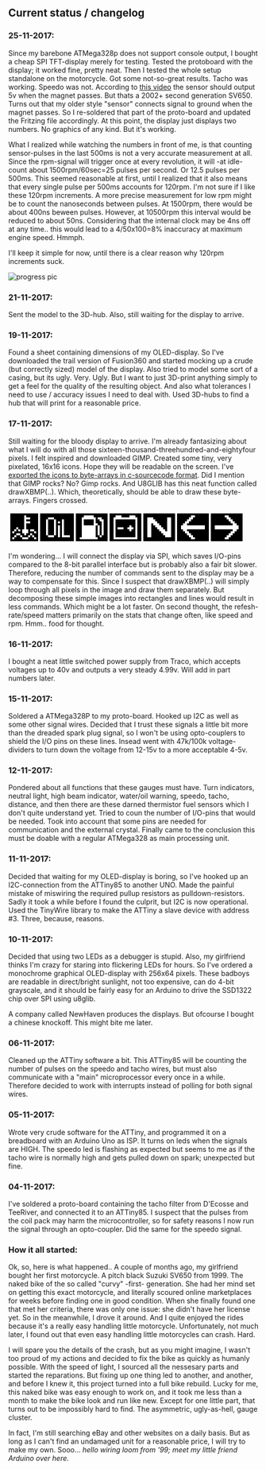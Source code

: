 ## Current status / changelog

### 25-11-2017:
Since my barebone ATMega328p does not support console output, I bought a cheap SPI TFT-display merely for testing. Tested the protoboard with the display; it worked fine, pretty neat. Then I tested the whole setup standalone on the motorcycle. Got some not-so-great results. Tacho was working. Speedo was not. According to [this video](https://www.youtube.com/watch?v=H7d9fukFccY) the sensor should output 5v when the magnet passes. But thats a 2002+ second generation SV650. Turns out that my older style "sensor" connects signal to ground when the magnet passes. So I re-soldered that part of the proto-board and updated the Fritzing file accordingly. At this point, the display just displays two numbers. No graphics of any kind. But it's working.

What I realized while watching the numbers in front of me, is that counting sensor-pulses in the last 500ms is not a very accurate measurement at all. Since the rpm-signal will trigger once at every revolution, it will -at idle- count about 1500rpm/60sec=25 pulses per second. Or 12.5 pulses per 500ms. This seemed reasonable at first, until I realized that it also means that every single pulse per 500ms accounts for 120rpm. I'm not sure if I like these 120rpm increments. A more precise measurement for low rpm might be to count the nanoseconds between pulses. At 1500rpm, there would be about 400ns beween pulses. However, at 10500rpm this interval would be reduced to about 50ns. Considering that the internal clock may be 4ns off at any time.. this would lead to a 4/50x100=8% inaccuracy at maximum engine speed. Hmmph. 

I'll keep it simple for now, until there is a clear reason why 120rpm increments suck.

![progress pic](https://i.imgur.com/EkjDqEU.jpg "progress so far")

### 21-11-2017: 
Sent the model to the 3D-hub. Also, still waiting for the display to arrive. 

### 19-11-2017: 
Found a sheet containing dimensions of my OLED-display. So I've downloaded the trail version of Fusion360 and started mocking up a crude (but correctly sized) model of the display. Also tried to model some sort of a casing, but its ugly. Very. Ugly. But I want to just 3D-print anything simply to get a feel for the quality of the resulting object. And also what tolerances I need to use / accuracy issues I need to deal with. Used 3D-hubs to find a hub that will print for a reasonable price. 

### 17-11-2017: 
Still waiting for the bloody display to arrive. I'm already fantasizing about what I will do with all those sixteen-thousand-threehundred-and-eightyfour pixels. I felt inspired and downloaded GIMP. Created some tiny, very pixelated, 16x16 icons. Hope they will be readable on the screen. I've [exported the icons to byte-arrays in c-sourcecode format](https://github.com/RobinWagenaar/motorcycle-gaugecluster/tree/master/software/graphics). Did I mention that GIMP rocks? No? Gimp rocks. And U8GLIB has this neat function called drawXBMP(..). Which, theoretically, should be able to draw these byte-arrays. Fingers crossed.

![icon set](https://github.com/RobinWagenaar/motorcycle-gaugecluster/blob/master/software/graphics/iconset.png "icon set")

I'm wondering... I will connect the display via SPI, which saves I/O-pins compared to the 8-bit parallel interface but is probably also a fair bit slower. Therefore, reducing the number of commands sent to the display may be a way to compensate for this. Since I suspect that drawXBMP(..) will simply loop through all pixels in the image and draw them separately. But decomposing these simple images into rectangles and lines would result in less commands. Which might be a lot faster. On second thought, the refesh-rate/speed matters primarily on the stats that change often, like speed and rpm. Hmm.. food for thought.

### 16-11-2017: 
I bought a neat little switched power supply from Traco, which accepts voltages up to 40v and outputs a very steady 4.99v. Will add in part numbers later.

### 15-11-2017: 
Soldered a ATMega328P to my proto-board. Hooked up I2C as well as some other signal wires. Decided that I trust these signals a little bit more than the dreaded spark plug signal, so I won't be using opto-couplers to shield the I/O pins on these lines. Insead went with 47k/100k voltage-dividers to turn down the voltage from 12-15v to a more acceptable 4-5v.

### 12-11-2017: 
Pondered about all functions that these gauges must have. Turn indicators, neutral light, high beam indicator, water/oil warning,  speedo, tacho, distance, and then there are these darned thermistor fuel sensors which I don't quite understand yet. Tried to coun the number of I/O-pins that would be needed. Took into account that some pins are needed for communication and the external crystal. Finally came to the conclusion this must be doable with a regular ATMega328 as main processing unit. 

### 11-11-2017: 
Decided that waiting for my OLED-display is boring, so I've hooked up an I2C-connection from the ATTiny85 to another UNO. Made the painful mistake of miswiring the required pullup resistors as pulldown-resistors. Sadly it took a while before I found the culprit, but I2C is now operational. Used the TinyWire library to make the ATTiny a slave device with address #3. Three, because, reasons.

### 10-11-2017: 
Decided that using two LEDs as a debugger is stupid. Also, my girlfriend thinks I'm crazy for staring into flickering LEDs for hours. So I've ordered a monochrome graphical OLED-display with 256x64 pixels. These badboys are readable in direct/bright sunlight, not too expensive, can do 4-bit grayscale, and it should be fairly easy for an Arduino to drive the SSD1322 chip over SPI using u8glib.

A company called NewHaven produces the displays. But ofcourse I bought a chinese knockoff. This might bite me later. 

### 06-11-2017: 
Cleaned up the ATTiny software a bit. This ATTiny85 will be counting the number of pulses on the speedo and tacho wires, but must also communicate with a "main" microprocessor every once in a while. Therefore decided to work with interrupts instead of polling for both signal wires.

### 05-11-2017: 
Wrote very crude software for the ATTiny, and programmed it on a breadboard with an Arduino Uno as ISP. It turns on leds when the signals are HIGH. The speedo led is flashing as expected but seems to me as if the tacho wire is normally high and gets pulled down on spark; unexpected but fine. 

### 04-11-2017: 
I've soldered a proto-board containing the tacho filter from D'Ecosse and TeeRiver, and connected it to an ATTiny85. I suspect that the pulses from the coil pack may harm the microcontroller, so for safety reasons I now run the signal through an opto-coupler. Did the same for the speedo signal.

### How it all started:
Ok, so, here is what happened.. A couple of months ago, my girlfriend bought her first motorcycle. A pitch black Suzuki SV650 from 1999. The naked bike of the so called "curvy" -first- generation. She had her mind set on getting this exact motorcycle, and literally scoured online marketplaces for weeks before finding one in good condition. When she finally found one that met her criteria, there was only one issue: she didn't have her license yet. So in the meanwhile, I drove it around. And I quite enjoyed the rides because it's a really easy handling little motorcycle. Unfortunately, not much later, I found out that even easy handling little motorcycles can crash. Hard. 

I will spare you the details of the crash, but as you might imagine, I wasn't too proud of my actions and decided to fix the bike as quickly as humanly possible. With the speed of light, I sourced all the nessesary parts and started the reparations. But fixing up one thing led to another, and another, and before I knew it, this project turned into a full bike rebuild. Lucky for me, this naked bike was easy enough to work on, and it took me less than a month to make the bike look and run like new. Except for one little part, that turns out to be impossibly hard to find. The asymmetric, ugly-as-hell, gauge cluster. 

In fact, I'm still searching eBay and other websites on a daily basis. But as long as I can't find an undamaged unit for a reasonable price, I will try to make my own. Sooo... _hello wiring loom from '99; meet my little friend Arduino over here._
